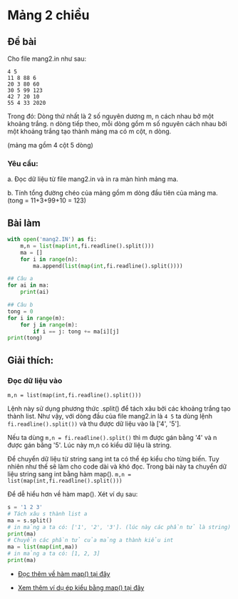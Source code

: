 # Mảng 2 chiều

## Đề bài

Cho file mang2.in như sau:
```
4 5
11 8 88 6
20 3 80 60
30 5 99 123
42 7 20 10
55 4 33 2020
```

Trong đó: Dòng thứ nhất là 2 số nguyên dương m, n cách nhau bở một khoảng trắng. 
n dòng tiếp theo, mỗi dòng gồm m số nguyên cách nhau bởi một khoảng trắng tạo thành mảng ma có m cột, n dòng. 

(mảng ma gồm 4 cột 5 dòng)

### Yêu cầu:
a. Đọc dữ liệu từ file mang2.in và in ra màn hình mảng ma.

b. Tính tổng đường chéo của mảng gồm m dòng đầu tiên của mảng ma. (tong = 11+3+99+10 = 123)

## Bài làm 

```Python
with open('mang2.IN') as fi:
	m,n = list(map(int,fi.readline().split()))
	ma = []
	for i in range(n):
		ma.append(list(map(int,fi.readline().split())))

## Câu a
for ai in ma:
	print(ai)

## Câu b
tong = 0
for i in range(m):
	for j in range(m):
		if i == j: tong += ma[i][j]
print(tong)		
```

## Giải thích:
### Đọc dữ liệu vào

`m,n = list(map(int,fi.readline().split()))` 

Lệnh này sử dụng phương thức .split() để tách xâu bởi các khoảng trắng tạo thành list. Như vậy, với dòng đầu của file mang2.in là `4 5` 
ta dùng lệnh `fi.readline().split())` và thu được dữ liệu vào là ['4', '5'].

Nếu ta dùng `m,n = fi.readline().split()` thì m được gán bằng '4' và n được gán bằng '5'. Lúc này m,n có kiểu dữ liệu là string.

Để chuyển dữ liệu từ string sang int ta có thể ép kiểu cho từng biến. Tuy nhiên như thế sẽ làm cho code dài và khó đọc. 
Trong bài này ta chuyển dữ liệu string sang int bằng hàm map(). `m,n = list(map(int,fi.readline().split()))`

Để dễ hiểu hơn về hàm map(). Xét ví dụ sau:

```Python
s = '1 2 3'
# Tách xâu s thành list a
ma = s.split() 
# in mảng a ta có: ['1', '2', '3']. (lúc này các phần tử là string)
print(ma)
# Chuyển các phần tử của mảng a thành kiểu int
ma = list(map(int,ma))
# in mảng a ta có: [1, 2, 3]
print(ma)
``` 

- [Đọc thêm về hàm map() tại đây](https://python.dainganxanh.com/phu-luc/ham-map)

- [Xem thêm ví dụ ép kiểu bằng map() tại đây](https://python.dainganxanh.com/phu-luc/ghi-chep-hau-truong#ep-kieu-phan-tu-list)
